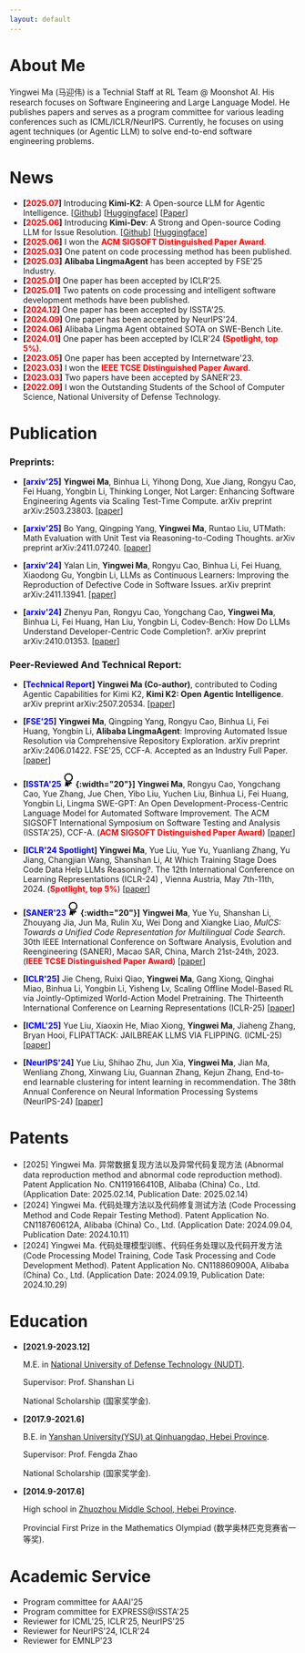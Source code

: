 ```yaml
---
layout: default
---
```


# About Me

Yingwei Ma (马迎伟) is a Technial Staff at RL Team @ Moonshot AI. His research focuses on Software Engineering and Large Language Model. He publishes papers and serves as a program committee for various leading conferences such as ICML/ICLR/NeurIPS. Currently, he focuses on using agent techniques (or Agentic LLM) to solve end-to-end software engineering problems.

# News
- **[<font color="#FF0000">2025.07</font>]** Introducing **Kimi-K2**: A Open-source LLM for Agentic Intelligence. [[Github](https://github.com/MoonshotAI/Kimi-K2)] [[Huggingface](https://huggingface.co/moonshotai)] [[Paper](https://arxiv.org/pdf/2507.20534)]
- **[<font color="#FF0000">2025.06</font>]** Introducing **Kimi-Dev**: A Strong and Open-source Coding LLM for Issue Resolution. [[Github](https://github.com/MoonshotAI/Kimi-Dev?tab=readme-ov-file)] [[Huggingface](https://huggingface.co/moonshotai/Kimi-Dev-72B)]
- **[<font color="#FF0000">2025.06</font>]** I won the **<font color="#FF0000">ACM SIGSOFT Distinguished Paper Award</font>**.
- **[<font color="#FF0000">2025.03</font>]** One patent on code processing method has been published.
- **[<font color="#FF0000">2025.03</font>]** **Alibaba LingmaAgent** has been accepted by FSE'25 Industry.
- **[<font color="#FF0000">2025.01</font>]** One paper has been accepted by ICLR'25.
- **[<font color="#FF0000">2025.01</font>]** Two patents on code processing and intelligent software development methods have been published.
- **[<font color="#FF0000">2024.12</font>]** One paper has been accepted by ISSTA'25.
- **[<font color="#FF0000">2024.09</font>]** One paper has been accepted by NeurIPS'24.
- **[<font color="#FF0000">2024.06</font>]** Alibaba Lingma Agent obtained SOTA on SWE-Bench Lite.
- **[<font color="#FF0000">2024.01</font>]** One paper has been accepted by ICLR'24 **<font color="#FF0000">(Spotlight, top 5%)</font>**.
- **[<font color="#FF0000">2023.05</font>]** One paper has been accepted by Internetware'23.
- **[<font color="#FF0000">2023.03</font>]** I won the **<font color="#FF0000">IEEE TCSE Distinguished Paper Award</font>**.
- **[<font color="#FF0000">2023.03</font>]** Two papers have been accepted by SANER'23.
- **[<font color="#FF0000">2022.09</font>]** I won the Outstanding Students of the School of Computer Science, National University of Defense Technology.


# Publication

### Preprints:

- **[<font color="#0000FF">arxiv'25</font>]** **Yingwei Ma**, Binhua Li, Yihong Dong, Xue Jiang, Rongyu Cao, Fei Huang, Yongbin Li, Thinking Longer, Not Larger: Enhancing Software Engineering Agents via Scaling Test-Time Compute. arXiv preprint arXiv:2503.23803. [[paper](https://arxiv.org/abs/2503.23803)]

- **[<font color="#0000FF">arxiv'25</font>]** Bo Yang, Qingping Yang, **Yingwei Ma**, Runtao Liu, UTMath: Math Evaluation with Unit Test via Reasoning-to-Coding Thoughts. arXiv preprint arXiv:2411.07240. [[paper](https://arxiv.org/pdf/2411.07240)]


- **[<font color="#0000FF">arxiv'24</font>]** Yalan Lin, **Yingwei Ma**, Rongyu Cao, Binhua Li, Fei Huang, Xiaodong Gu, Yongbin Li, LLMs as Continuous Learners: Improving the Reproduction of Defective Code in Software Issues. arXiv preprint arXiv:2411.13941. [[paper](https://arxiv.org/pdf/2411.13941)]

- **[<font color="#0000FF">arxiv'24</font>]** Zhenyu Pan, Rongyu Cao, Yongchang Cao, **Yingwei Ma**, Binhua Li, Fei Huang, Han Liu, Yongbin Li, Codev-Bench: How Do LLMs Understand Developer-Centric Code Completion?. arXiv preprint arXiv:2410.01353. [[paper](https://arxiv.org/pdf/2410.01353)]


### Peer-Reviewed And Technical Report: 

- **[<font color="#0000FF">Technical Report</font>]** **Yingwei Ma (Co-author)**, contributed to Coding Agentic Capabilities for Kimi K2, **Kimi K2: Open Agentic Intelligence**. arXiv preprint arXiv:2507.20534. [[paper](https://arxiv.org/pdf/2507.20534)]

- **[<font color="#0000FF">FSE'25</font>]** **Yingwei Ma**, Qingping Yang, Rongyu Cao, Binhua Li, Fei Huang, Yongbin Li, **Alibaba LingmaAgent**: Improving Automated Issue Resolution via Comprehensive Repository Exploration. arXiv preprint arXiv:2406.01422. FSE'25, CCF-A. Accepted as an Industry Full Paper. [[paper](https://arxiv.org/pdf/2406.01422)]


- **[<font color="#0000FF">ISSTA'25</font>![GitHub](/assets/img/distinguished_paper.jpg){:width="20"}]** **Yingwei Ma**, Rongyu Cao, Yongchang Cao, Yue Zhang, Jue Chen, Yibo Liu, Yuchen Liu, Binhua Li, Fei Huang, Yongbin Li, Lingma SWE-GPT: An Open Development-Process-Centric Language Model for Automated Software Improvement. The ACM SIGSOFT International Symposium on Software Testing and Analysis (ISSTA'25), CCF-A. (**<font color="#FF0000">ACM SIGSOFT Distinguished Paper Award</font>**) [[paper](https://arxiv.org/pdf/2411.00622)]

- **[<font color="#0000FF">ICLR'24 Spotlight</font>]** **Yingwei Ma**, Yue Liu, Yue Yu, Yuanliang Zhang, Yu Jiang, Changjian Wang, Shanshan Li, At Which Training Stage Does Code Data Help LLMs Reasoning?. The 12th International Conference on Learning Representations (ICLR-24)
, Vienna Austria, May 7th-11th, 2024. (**<font color="#FF0000">Spotlight, top 5%</font>**) [[paper](https://arxiv.org/pdf/2309.16298)]


- **[<font color="#0000FF">SANER'23</font>![GitHub](/assets/img/distinguished_paper.jpg){:width="20"}]** **Yingwei Ma**, Yue Yu, Shanshan Li, Zhouyang Jia, Jun Ma, Rulin Xu, Wei Dong and Xiangke Liao, *MulCS: Towards a Unified Code Representation for Multilingual Code Search*. 30th IEEE International Conference on Software Analysis, Evolution and Reengineering (SANER), Macao SAR, China, March 21st-24th, 2023.(**<font color="#FF0000">IEEE TCSE Distinguished Paper Award</font>**) [[paper](https://yuyue.github.io/res/paper/MulCS-saner2023.pdf)]


- **[<font color="#0000FF">ICLR'25</font>]** Jie Cheng, Ruixi Qiao, **Yingwei Ma**, Gang Xiong, Qinghai Miao, Binhua Li, Yongbin Li, Yisheng Lv, Scaling Offline Model-Based RL via Jointly-Optimized World-Action Model Pretraining. The Thirteenth International Conference on Learning Representations (ICLR-25) [[paper](https://arxiv.org/pdf/2410.00564?)]

- **[<font color="#0000FF">ICML'25</font>]** Yue Liu, Xiaoxin He,  Miao Xiong, **Yingwei Ma**, Jiaheng Zhang, Bryan Hooi, FLIPATTACK: JAILBREAK LLMS VIA FLIPPING. (ICML-25) [[paper](https://openreview.net/pdf?id=H7xIfLDIoA)]


- **[<font color="#0000FF">NeurIPS'24</font>]** Yue Liu, Shihao Zhu, Jun Xia, **Yingwei Ma**, Jian Ma, Wenliang Zhong, Xinwang Liu, Guannan Zhang, Kejun Zhang, End-to-end learnable clustering for intent learning in recommendation. The 38th Annual Conference on Neural Information Processing Systems (NeurIPS-24) [[paper](https://arxiv.org/pdf/2401.05975)]


# Patents
- [2025] Yingwei Ma. 异常数据复现方法以及异常代码复现方法 (Abnormal data reproduction method and abnormal code reproduction method). Patent Application No. CN119166410B, Alibaba (China) Co., Ltd. (Application Date: 2025.02.14, Publication Date: 2025.02.14)
- [2024] Yingwei Ma. 代码处理方法以及代码修复测试方法 (Code Processing Method and Code Repair Testing Method). Patent Application No. CN118760612A, Alibaba (China) Co., Ltd. (Application Date: 2024.09.04, Publication Date: 2024.10.11)
- [2024] Yingwei Ma. 代码处理模型训练、代码任务处理以及代码开发方法 (Code Processing Model Training, Code Task Processing and Code Development Method). Patent Application No. CN118860900A, Alibaba (China) Co., Ltd. (Application Date: 2024.09.19, Publication Date: 2024.10.29)


# Education

- **[2021.9-2023.12]** 

  M.E. in <a href="https://english.nudt.edu.cn/">National University of Defense Technology (NUDT)</a>. 

  Supervisor: Prof. Shanshan Li

  National Scholarship (国家奖学金).


- **[2017.9-2021.6]** 

  B.E. in <a href="http://english.ysu.edu.cn/">Yanshan University(YSU) at Qinhuangdao, Hebei Province</a>.

  Supervisor: Prof. Fengda Zhao

  National Scholarship (国家奖学金).

- **[2014.9-2017.6]** 

  High school in <a href="https://baike.baidu.com/item/%E6%B2%B3%E5%8C%97%E6%B6%BF%E5%B7%9E%E4%B8%AD%E5%AD%A6/5507970">Zhuozhou Middle School, Hebei Province</a>.

  Provincial First Prize in the Mathematics Olympiad (数学奥林匹克竞赛省一等奖).

# Academic Service
- Program committee for AAAI'25
- Program committee for EXPRESS@ISSTA'25
- Reviewer for ICML'25, ICLR'25, NeurIPS'25
- Reviewer for NeurIPS'24, ICLR'24
- Reviewer for EMNLP'23
